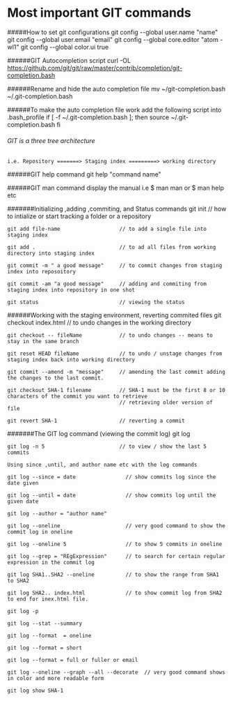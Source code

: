 # Most important GIT commands

#####How to set git configurations
    git config --global user.name "name"
    git config --global user.email "email"
    git config --global core.editor "atom -wl1"
    git config --global color.ui true

######GIT Autocompletion script
    curl -OL https://github.com/git/git/raw/master/contrib/completion/git-completion.bash

######Rename and hide the auto completion file
    mv ~/git-completion.bash ~/.git-completion.bash

######To make the auto completion file work add the following script into .bash_profile
    if [ -f ~/.git-completion.bash ]; then
      source ~/.git-completion.bash
      fi
      
###### GIT is a three tree architecture

    i.e. Repository =======> Staging index =========> working directory
    
######GIT help command
    git help "command name"
    
######GIT man command
   display the manual i.e $ man man or $ man help etc
   
#######Initializing ,adding ,commiting, and Status commands
    git init                            // how to intialize or start tracking a folder or a repository
    
    git add file-name                   // to add a single file into staging index
    
    git add .                           // to ad all files from working directory into staging index
    
    git commit -m " a good message"     // to commit changes from staging index into reposoitory
    
    git commit -am "a good message"     // adding and commiting from staging index into repository in one shot
    
    git status                          // viewing the status 

######Working with the staging environment, reverting commited files
    git checkout index.html             // to undo changes in the working directory
    
    git checkout -- fileName            // to undo changes -- means to stay in the same branch
    
    git reset HEAD fileName             // to undo / unstage changes from staging index back into working directory
    
    git commit --amend -m "message"     // amending the last commit adding the changes to the last commit.
    
    git checkout SHA-1 filename         // SHA-1 must be the first 8 or 10 characters of the commit you want to retrieve
                                        // retrieving older version of file

    git revert SHA-1                    // reverting a commit

    


    
#######The GIT log command (viewing the commit log)
    git log
    
    git log -n 5                        // to view / show the last 5 commits
    
    Using since ,until, and author name etc with the log commands
    
    git log --since = date                // show commits log since the date given
    
    git log --until = date                // show commits log until the given date
    
    git log --author = "author name"
    
    git log --oneline                     // very good command to show the commit log in oneline
    
    git log --oneline 5                   // to show 5 commits in oneline
    
    git log --grep = "REgExpression"      // to search for certain regular expression in the commit log
    
    git log SHA1..SHA2 --oneline          // to show the range from SHA1 to SHA2
    
    git log SHA2.. index.html             // to show commit log from SHA2 to end for inex.html file.
    
    git log -p
    
    git log --stat --summary
    
    git log --format  = oneline
    
    git log --format = short
    
    git log --format = full or fuller or email
    
    git log --oneline --graph --all --decorate  // very good command shows in color and more readable form
    
    git log show SHA-1
    

    
    
